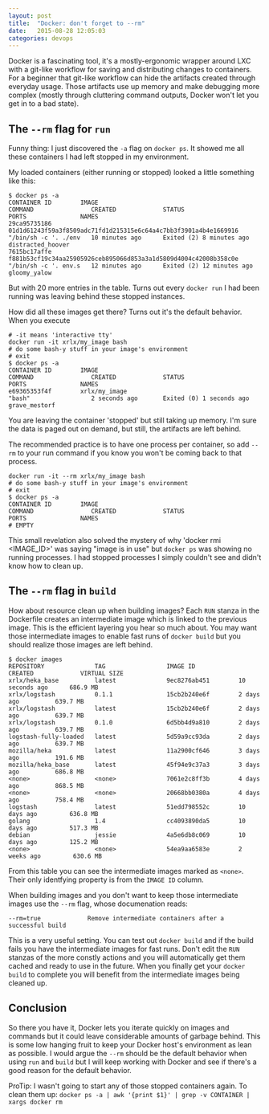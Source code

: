 ```yaml
---
layout: post
title:  "Docker: don't forget to --rm"
date:   2015-08-28 12:05:03
categories: devops
---
```


Docker is a fascinating tool, it's a mostly-ergonomic wrapper around LXC with a git-like workflow for saving and distributing changes to containers. For a beginner that git-like workflow can hide the artifacts created through everyday usage. Those artifacts use up memory and make debugging more complex (mostly through cluttering command outputs, Docker won't let you get in to a bad state).

The `--rm` flag for `run`
------

Funny thing: I just discovered the `-a` flag on `docker ps`. It showed me all these containers I had left stopped in my environment.

My loaded containers (either running or stopped) looked a little something like this:

    $ docker ps -a
    CONTAINER ID        IMAGE                                                              COMMAND                CREATED             STATUS                      PORTS               NAMES
    29ca95735186        01d1d61243f59a3f8509adc71fd1d215315e6c64a4c7bb3f3901a4b4e1669916   "/bin/sh -c '. ./env   10 minutes ago      Exited (2) 8 minutes ago                        distracted_hoover
    7615bc17affe        f881b53cf19c34aa25905926ceb895066d853a3a1d5809d4004c42008b358c0e   "/bin/sh -c '. env.s   12 minutes ago      Exited (2) 12 minutes ago                       gloomy_yalow

But with 20 more entries in the table. Turns out every `docker run` I had been running was leaving behind these stopped instances.

How did all these images get there? Turns out it's the default behavior. When you execute

    # -it means 'interactive tty'
    docker run -it xrlx/my_image bash
    # do some bash-y stuff in your image's environment
    # exit
    $ docker ps -a
    CONTAINER ID        IMAGE                                                              COMMAND                CREATED             STATUS                      PORTS               NAMES
    e69365353f4f        xrlx/my_image                                                      "bash"                 2 seconds ago       Exited (0) 1 seconds ago                        grave_mestorf

You are leaving the container 'stopped' but still taking up memory. I'm sure the data is paged out on demand, but still, the artifacts are left behind.

The recommended practice is to have one process per container, so add `--rm` to your run command if you know you won't be coming back to that process.

    docker run -it --rm xrlx/my_image bash
    # do some bash-y stuff in your image's environment
    # exit
    $ docker ps -a
    CONTAINER ID        IMAGE                                                              COMMAND                CREATED             STATUS                      PORTS               NAMES
    # EMPTY

This small revelation also solved the mystery of why 'docker rmi <IMAGE_ID>' was saying "image is in use" but `docker ps` was showing no running processes. I had stopped processes I simply couldn't see and didn't know how to clean up.

The `--rm` flag in `build`
-------

How about resource clean up when building images? Each `RUN` stanza in the Dockerfile creates an intermediate image which is linked to the previous image. This is the efficient layering you hear so much about. You may want those intermediate images to enable fast runs of `docker build` but you should realize those images are left behind.

    $ docker images
    REPOSITORY              TAG                 IMAGE ID            CREATED             VIRTUAL SIZE
    xrlx/heka_base          latest              9ec8276ab451        10 seconds ago      686.9 MB
    xrlx/logstash           0.1.1               15cb2b240e6f        2 days ago          639.7 MB
    xrlx/logstash           latest              15cb2b240e6f        2 days ago          639.7 MB
    xrlx/logstash           0.1.0               6d5bb4d9a810        2 days ago          639.7 MB
    logstash-fully-loaded   latest              5d59a9cc93da        2 days ago          639.7 MB
    mozilla/heka            latest              11a2900cf646        3 days ago          191.6 MB
    mozilla/heka_base       latest              45f94e9c37a3        3 days ago          686.8 MB
    <none>                  <none>              7061e2c8ff3b        4 days ago          868.5 MB
    <none>                  <none>              20668bb0380a        4 days ago          758.4 MB
    logstash                latest              51edd798552c        10 days ago         636.8 MB
    golang                  1.4                 cc4093890da5        10 days ago         517.3 MB
    debian                  jessie              4a5e6db8c069        10 days ago         125.2 MB
    <none>                  <none>              54ea9aa6583e        2 weeks ago         630.6 MB

From this table you can see the intermediate images marked as `<none>`. Their only identfying property is from the `IMAGE ID` column.

When building images and you don't want to keep those intermediate images use the `--rm` flag, whose documenation reads:

    --rm=true             Remove intermediate containers after a successful build

This is a very useful setting. You can test out `docker build` and if the build fails you have the intermediate images for fast runs. Don't edit the `RUN` stanzas of the more constly actions and you will automatically get them cached and ready to use in the future. When you finally get your `docker build` to complete you will benefit from the intermediate images being cleaned up.

Conclusion
-----

So there you have it, Docker lets you iterate quickly on images and commands but it could leave considerable amounts of garbage behind. This is some low hanging fruit to keep your Docker host's environment as lean as possible. I would argue the `--rm` should be the default behavior when using `run` and `build` but I will keep working with Docker and see if there's a good reason for the default behavior.

ProTip: I wasn't going to start any of those stopped containers again. To clean them up: `docker ps -a | awk '{print $1}' | grep -v CONTAINER | xargs docker rm`
